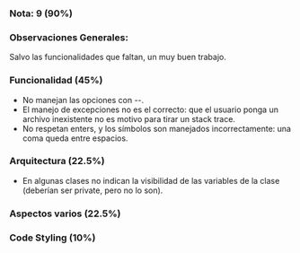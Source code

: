 ### Nota: 9 (90%)

### Observaciones Generales:

Salvo las funcionalidades que faltan, un muy buen trabajo.

### Funcionalidad (45%)

 * No manejan las opciones con --.
 * El manejo de excepciones no es el correcto: que el usuario ponga un archivo inexistente no es motivo para tirar un stack trace.
 * No respetan enters, y los símbolos son manejados incorrectamente: una coma queda entre espacios.

### Arquitectura (22.5%)

 * En algunas clases no indican la visibilidad de las variables de la clase (deberían ser private, pero no lo son).

### Aspectos varios (22.5%)

### Code Styling (10%)

